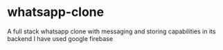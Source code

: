 # whatsapp-clone
A full stack whatsapp clone with messaging and storing capabilities in its backend I have used google firebase
